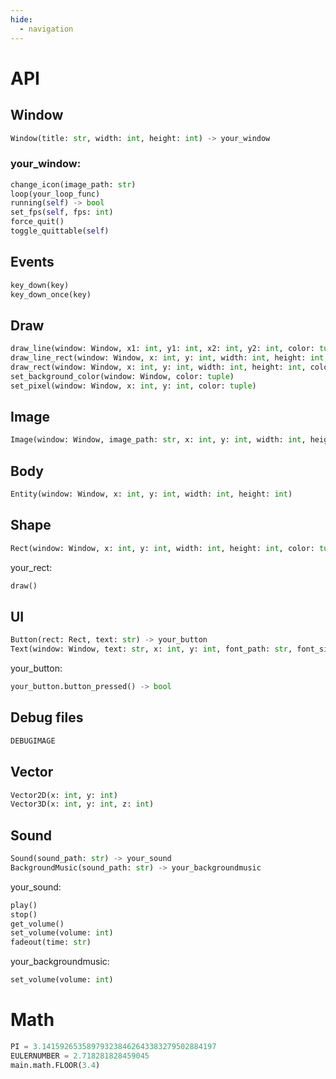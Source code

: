 ```yaml
---
hide:
  - navigation
---
```


# API

## Window
```python
Window(title: str, width: int, height: int) -> your_window
```
### your_window:
```python
change_icon(image_path: str)
loop(your_loop_func)
running(self) -> bool
set_fps(self, fps: int)
force_quit()
toggle_quittable(self)
```

## Events
```python
key_down(key)
key_down_once(key)
```

## Draw
```python
draw_line(window: Window, x1: int, y1: int, x2: int, y2: int, color: tuple)
draw_line_rect(window: Window, x: int, y: int, width: int, height: int, color: tuple)
draw_rect(window: Window, x: int, y: int, width: int, height: int, color: tuple)
set_background_color(window: Window, color: tuple)
set_pixel(window: Window, x: int, y: int, color: tuple)
```

## Image
```python
Image(window: Window, image_path: str, x: int, y: int, width: int, height: int)
```

## Body
```python
Entity(window: Window, x: int, y: int, width: int, height: int)
```

## Shape
```python
Rect(window: Window, x: int, y: int, width: int, height: int, color: tuple) -> your_rect
```
your_rect:
```python
draw()
```

## UI
```python
Button(rect: Rect, text: str) -> your_button
Text(window: Window, text: str, x: int, y: int, font_path: str, font_size: int, color: tuple)
```
your_button:
```python
your_button.button_pressed() -> bool
```

## Debug files
```python
DEBUGIMAGE
```

## Vector
```python
Vector2D(x: int, y: int)
Vector3D(x: int, y: int, z: int)
```

## Sound
```python
Sound(sound_path: str) -> your_sound
BackgroundMusic(sound_path: str) -> your_backgroundmusic
```
your_sound:
```python
play()
stop()
get_volume()
set_volume(volume: int)
fadeout(time: str)
```
your_backgroundmusic:
```python
set_volume(volume: int)
```


# Math
```python
PI = 3.141592653589793238462643383279502884197
EULERNUMBER = 2.718281828459045
main.math.FLOOR(3.4)
```

